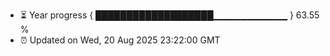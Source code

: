- ⏳ Year progress { ███████████████████▁▁▁▁▁▁▁▁▁▁▁ } 63.55 %
- ⏰ Updated on Wed, 20 Aug 2025 23:22:00 GMT


